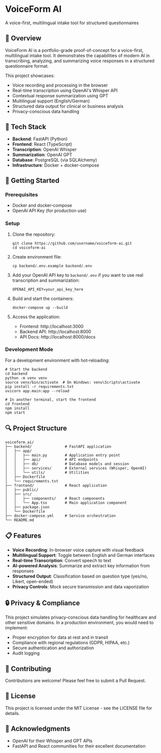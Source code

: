 # VoiceForm AI

A voice-first, multilingual intake tool for structured questionnaires

## 🎯 Overview

VoiceForm AI is a portfolio-grade proof-of-concept for a voice-first, multilingual intake tool. It demonstrates the capabilities of modern AI in transcribing, analyzing, and summarizing voice responses in a structured questionnaire format.

This project showcases:

- Voice recording and processing in the browser
- Real-time transcription using OpenAI's Whisper API
- Contextual response summarization using GPT
- Multilingual support (English/German)
- Structured data output for clinical or business analysis
- Privacy-conscious data handling

## 🔧 Tech Stack

- **Backend**: FastAPI (Python)
- **Frontend**: React (TypeScript)
- **Transcription**: OpenAI Whisper 
- **Summarization**: OpenAI GPT
- **Database**: PostgreSQL (via SQLAlchemy)
- **Infrastructure**: Docker + docker-compose

## 🚀 Getting Started

### Prerequisites

- Docker and docker-compose
- OpenAI API Key (for production use)

### Setup

1. Clone the repository:
   ```
   git clone https://github.com/username/voiceform-ai.git
   cd voiceform-ai
   ```

2. Create environment file:
   ```
   cp backend/.env.example backend/.env
   ```

3. Add your OpenAI API key to `backend/.env` if you want to use real transcription and summarization:
   ```
   OPENAI_API_KEY=your_api_key_here
   ```

4. Build and start the containers:
   ```
   docker-compose up --build
   ```

5. Access the application:
   - Frontend: http://localhost:3000
   - Backend API: http://localhost:8000
   - API Docs: http://localhost:8000/docs

### Development Mode

For a development environment with hot-reloading:

```
# Start the backend
cd backend
python -m venv venv
source venv/bin/activate  # On Windows: venv\Scripts\activate
pip install -r requirements.txt
uvicorn app.main:app --reload

# In another terminal, start the frontend
cd frontend
npm install
npm start
```

## 🔍 Project Structure

```
voiceform_ai/
├── backend/               # FastAPI application
│   ├── app/
│   │   ├── main.py        # Application entry point
│   │   ├── api/           # API endpoints
│   │   ├── db/            # Database models and session
│   │   ├── services/      # External services (Whisper, OpenAI)
│   │   └── utils/         # Utilities
│   ├── Dockerfile
│   └── requirements.txt
├── frontend/              # React application
│   ├── public/
│   ├── src/
│   │   ├── components/    # React components
│   │   └── App.tsx        # Main application component
│   ├── package.json
│   └── Dockerfile
├── docker-compose.yml     # Service orchestration
└── README.md
```

## 📋 Features

- **Voice Recording**: In-browser voice capture with visual feedback
- **Multilingual Support**: Toggle between English and German interfaces
- **Real-time Transcription**: Convert speech to text
- **AI-powered Analysis**: Summarize and extract key information from responses
- **Structured Output**: Classification based on question type (yes/no, Likert, open-ended)
- **Privacy Controls**: Mock secure transmission and data vaporization

## 🔒 Privacy & Compliance

This project simulates privacy-conscious data handling for healthcare and other sensitive domains. In a production environment, you would need to implement:

- Proper encryption for data at rest and in transit
- Compliance with regional regulations (GDPR, HIPAA, etc.)
- Secure authentication and authorization
- Audit logging

## 🤝 Contributing

Contributions are welcome! Please feel free to submit a Pull Request.

## 📄 License

This project is licensed under the MIT License - see the LICENSE file for details.

## 🙏 Acknowledgments

- OpenAI for their Whisper and GPT APIs
- FastAPI and React communities for their excellent documentation 